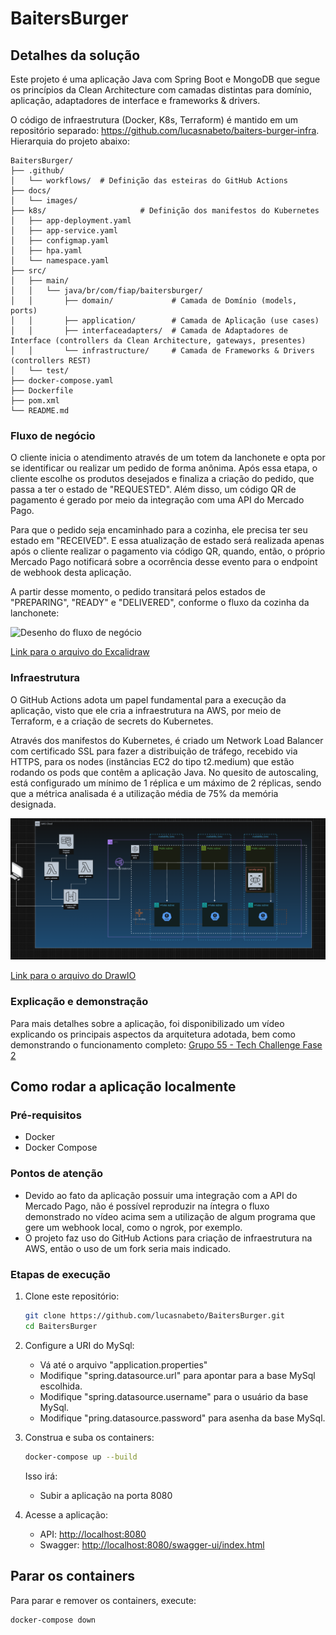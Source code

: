 # BaitersBurger

## Detalhes da solução

Este projeto é uma aplicação Java com Spring Boot e MongoDB que segue os princípios da Clean Architecture com camadas distintas para domínio, aplicação, adaptadores de interface e frameworks & drivers.

O código de infraestrutura (Docker, K8s, Terraform) é mantido em um repositório separado: https://github.com/lucasnabeto/baiters-burger-infra. Hierarquia do projeto abaixo:

```
BaitersBurger/
├── .github/
│   └── workflows/  # Definição das esteiras do GitHub Actions
├── docs/
│   └── images/
├── k8s/                     # Definição dos manifestos do Kubernetes
│   ├── app-deployment.yaml
│   ├── app-service.yaml
│   ├── configmap.yaml
│   ├── hpa.yaml
│   └── namespace.yaml
├── src/
│   ├── main/
│   │   └── java/br/com/fiap/baitersburger/
│   │       ├── domain/             # Camada de Domínio (models, ports)
│   │       ├── application/        # Camada de Aplicação (use cases)
│   │       ├── interfaceadapters/  # Camada de Adaptadores de Interface (controllers da Clean Architecture, gateways, presentes)
│   │       └── infrastructure/     # Camada de Frameworks & Drivers (controllers REST)
│   └── test/
├── docker-compose.yaml
├── Dockerfile
├── pom.xml
└── README.md
```

### Fluxo de negócio

O cliente inicia o atendimento através de um totem da lanchonete e opta por se identificar ou realizar um pedido de forma anônima. Após essa etapa, o cliente escolhe os produtos desejados e finaliza a criação do pedido, que passa a ter o estado de "REQUESTED". Além disso, um código QR de pagamento é gerado por meio da integração com uma API do Mercado Pago.

Para que o pedido seja encaminhado para a cozinha, ele precisa ter seu estado em "RECEIVED". E essa atualização de estado será realizada apenas após o cliente realizar o pagamento via código QR, quando, então, o próprio Mercado Pago notificará sobre a ocorrência desse evento para o endpoint de webhook desta aplicação.

A partir desse momento, o pedido transitará pelos estados de "PREPARING", "READY" e "DELIVERED", conforme o fluxo da cozinha da lanchonete:

![Desenho do fluxo de negócio](./docs/images/business-flow.png)

[Link para o arquivo do Excalidraw](./docs/business-flow.excalidraw)

### Infraestrutura

O GitHub Actions adota um papel fundamental para a execução da aplicação, visto que ele cria a infraestrutura na AWS, por meio de Terraform, e a criação de secrets do Kubernetes.

Através dos manifestos do Kubernetes, é criado um Network Load Balancer com certificado SSL para fazer a distribuição de tráfego, recebido via HTTPS, para os nodes (instâncias EC2 do tipo t2.medium) que estão rodando os pods que contêm a aplicação Java. No quesito de autoscaling, está configurado um mínimo de 1 réplica e um máximo de 2 réplicas, sendo que a métrica analisada é a utilização média de 75% da memória designada.

![Desenho da infraestrutura](./docs/images/infra-solution.png)

[Link para o arquivo do DrawIO](./docs/images/infra-solution.drawio)

### Explicação e demonstração

Para mais detalhes sobre a aplicação, foi disponibilizado um vídeo explicando os principais aspectos da arquitetura adotada, bem como demonstrando o funcionamento completo: [Grupo 55 - Tech Challenge Fase 2](https://www.youtube.com/watch?v=bNxd-jVBrq8)

## Como rodar a aplicação localmente

### Pré-requisitos

-   Docker
-   Docker Compose

### Pontos de atenção

-   Devido ao fato da aplicação possuir uma integração com a API do Mercado Pago, não é possível reproduzir na íntegra o fluxo demonstrado no vídeo acima sem a utilização de algum programa que gere um webhook local, como o ngrok, por exemplo.
-   O projeto faz uso do GitHub Actions para criação de infraestrutura na AWS, então o uso de um fork seria mais indicado.

### Etapas de execução

1. Clone este repositório:

    ```bash
    git clone https://github.com/lucasnabeto/BaitersBurger.git
    cd BaitersBurger
    ```

2. Configure a URI do MySql:

    - Vá até o arquivo "application.properties"
    - Modifique "spring.datasource.url" para apontar para a base MySql escolhida.
    - Modifique "spring.datasource.username" para o usuário da base MySql.
    - Modifique "pring.datasource.password" para asenha da base MySql.

3. Construa e suba os containers:

    ```bash
    docker-compose up --build
    ```

    Isso irá:

    - Subir a aplicação na porta 8080

4. Acesse a aplicação:
    - API: [http://localhost:8080](http://localhost:8080)
    - Swagger: [http://localhost:8080/swagger-ui/index.html](http://localhost:8080/swagger-ui/index.html)

## Parar os containers

Para parar e remover os containers, execute:

```bash
docker-compose down
```

